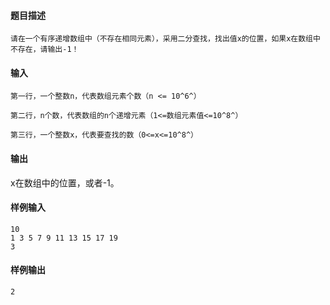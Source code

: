 #### 题目描述

```
请在一个有序递增数组中（不存在相同元素），采用二分查找，找出值x的位置，如果x在数组中不存在，请输出-1！
```

#### 输入

```
第一行，一个整数n，代表数组元素个数（n <= 10​^6^​） 

第二行，n个数，代表数组的n个递增元素（1<=数组元素值<=10​^8^​） 

第三行，一个整数x，代表要查找的数（0<=x<=10​^8^​）
```

#### 输出

x在数组中的位置，或者-1。

#### 样例输入               

```
10
1 3 5 7 9 11 13 15 17 19
3
```

#### 样例输出           

```
2
```

